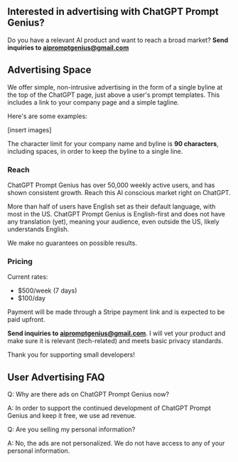 ## Interested in advertising with ChatGPT Prompt Genius?

Do you have a relevant AI product and want to reach a broad market? **Send inquiries to aipromptgenius@gmail.com**

## Advertising Space

We offer simple, non-intrusive advertising in the form of a single byline at the top of the ChatGPT page, just above a user's prompt templates. This includes a link to your company page and a simple tagline.

Here's are some examples:

[insert images]

The character limit for your company name and byline is **90 characters**, including spaces, in order to keep the byline to a single line.

### Reach

ChatGPT Prompt Genius has over 50,000 weekly active users, and has shown consistent growth. Reach this AI conscious market right on ChatGPT. 

More than half of users have English set as their default language, with most in the US. ChatGPT Prompt Genius is English-first and does not have any translation (yet), meaning your audience, even outside the US, likely understands English.

We make no guarantees on possible results.

### Pricing

Current rates:

- $500/week (7 days)
- $100/day

Payment will be made through a Stripe payment link and is expected to be paid upfront.

**Send inquiries to aipromptgenius@gmail.com**. I will vet your product and make sure it is relevant (tech-related) and meets basic privacy standards. 

Thank you for supporting small developers!

## User Advertising FAQ

Q: Why are there ads on ChatGPT Prompt Genius now?

A: In order to support the continued development of ChatGPT Prompt Genius and keep it free, we use ad revenue.

Q: Are you selling my personal information?

A: No, the ads are not personalized. We do not have access to any of your personal information.